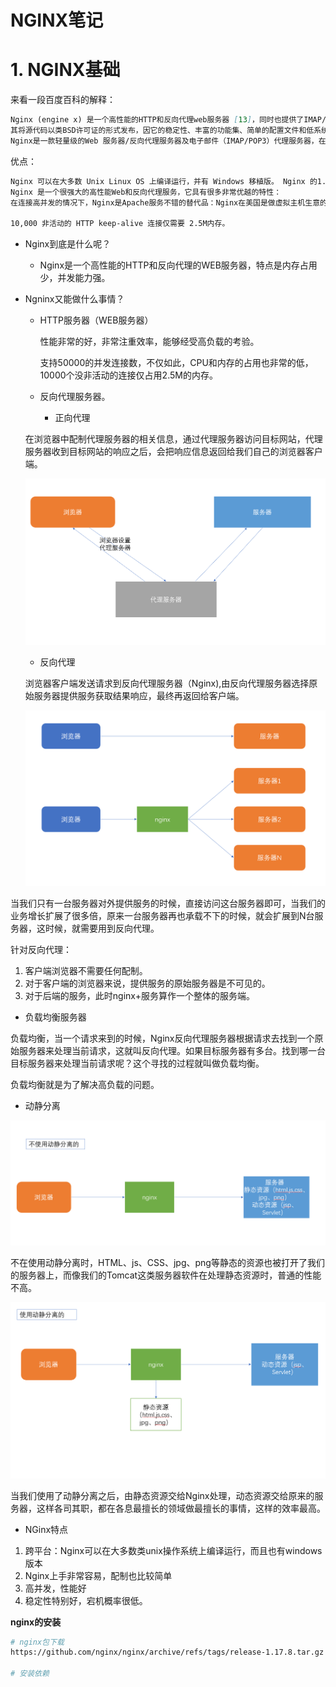 # NGINX笔记

# 1. NGINX基础

来看一段百度百科的解释：

```markdown
Nginx (engine x) 是一个高性能的HTTP和反向代理web服务器 [13]，同时也提供了IMAP/POP3/SMTP服务。Nginx是由伊戈尔·赛索耶夫为俄罗斯访问量第二的Rambler.ru站点（俄文：Рамблер）开发的，公开版本1.19.6发布于2020年12月15日。 [11]
其将源代码以类BSD许可证的形式发布，因它的稳定性、丰富的功能集、简单的配置文件和低系统资源的消耗而闻名。2022年01月25日，nginx 1.21.6发布。 [12]
Nginx是一款轻量级的Web 服务器/反向代理服务器及电子邮件（IMAP/POP3）代理服务器，在BSD-like 协议下发行。其特点是占有内存少，并发能力强，事实上nginx的并发能力在同类型的网页服务器中表现较好。
```

优点：

```tex
Nginx 可以在大多数 Unix Linux OS 上编译运行，并有 Windows 移植版。 Nginx 的1.20.0稳定版已经于2021年4月20日发布，一般情况下，对于新建站点，建议使用最新稳定版作为生产版本，已有站点的升级急迫性不高。Nginx 的源代码使用 2-clause BSD-like license。
Nginx 是一个很强大的高性能Web和反向代理服务，它具有很多非常优越的特性：
在连接高并发的情况下，Nginx是Apache服务不错的替代品：Nginx在美国是做虚拟主机生意的老板们经常选择的软件平台之一。能够支持高达 50,000 个并发连接数的响应，感谢Nginx为大家选择了 epoll and kqueue作为开发模型。

10,000 非活动的 HTTP keep-alive 连接仅需要 2.5M内存。
```

- Nginx到底是什么呢？

  - Nginx是一个高性能的HTTP和反向代理的WEB服务器，特点是内存占用少，并发能力强。

- Ngninx又能做什么事情？

  - HTTP服务器（WEB服务器）

    性能非常的好，非常注重效率，能够经受高负载的考验。

    支持50000的并发连接数，不仅如此，CPU和内存的占用也非常的低，10000个没非活动的连接仅占用2.5M的内存。

  - 反向代理服务器。

    - 正向代理

  在浏览器中配制代理服务器的相关信息，通过代理服务器访问目标网站，代理服务器收到目标网站的响应之后，会把响应信息返回给我们自己的浏览器客户端。

  ![image-20241222095027768](.\images\image-20241222095027768.png)

  

  - 反向代理

  浏览器客户端发送请求到反向代理服务器（Nginx),由反向代理服务器选择原始服务器提供服务获取结果响应，最终再返回给客户端。

  ![image-20241222095526525](.\images\image-20241222095526525.png)

当我们只有一台服务器对外提供服务的时候，直接访问这台服务器即可，当我们的业务增长扩展了很多倍，原来一台服务器再也承载不下的时候，就会扩展到N台服务器，这时候，就需要用到反向代理。

针对反向代理：

1. 客户端浏览器不需要任何配制。
2. 对于客户端的浏览器来说，提供服务的原始服务器是不可见的。
3. 对于后端的服务，此时nginx+服务算作一个整体的服务端。

- 负载均衡服务器

负载均衡，当一个请求来到的时候，Nginx反向代理服务器根据请求去找到一个原始服务器来处理当前请求，这就叫反向代理。如果目标服务器有多台。找到哪一台目标服务器来处理当前请求呢？这个寻找的过程就叫做负载均衡。

负载均衡就是为了解决高负载的问题。

- 动静分离

![image-20241222100900689](.\images\image-20241222100900689.png)

不在使用动静分离时，HTML、js、CSS、jpg、png等静态的资源也被打开了我们的服务器上，而像我们的Tomcat这类服务器软件在处理静态资源时，普通的性能不高。

![image-20241222101352651](.\images\image-20241222101352651.png)

当我们使用了动静分离之后，由静态资源交给Nginx处理，动态资源交给原来的服务器，这样各司其职，都在各息最擅长的领域做最擅长的事情，这样的效率最高。

- NGinx特点

1. 跨平台：Nginx可以在⼤多数类unix操作系统上编译运⾏，⽽且也有windows版本
2. Nginx上手非常容易，配制也比较简单
3. 高并发，性能好
4. 稳定性特别好，宕机概率很低。

**nginx的安装**

```sh
# nginx包下载
https://github.com/nginx/nginx/archive/refs/tags/release-1.17.8.tar.gz

# 安装依赖

```







